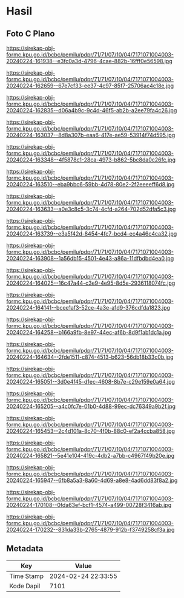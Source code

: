 # Hasil

## Foto C Plano

https://sirekap-obj-formc.kpu.go.id/bcbc/pemilu/pdpr/71/71/07/10/04/7171071004003-20240224-161938--e3fc0a3d-4796-4cae-882b-16fff0e56598.jpg

https://sirekap-obj-formc.kpu.go.id/bcbc/pemilu/pdpr/71/71/07/10/04/7171071004003-20240224-162659--67e7cf33-ee37-4c97-85f7-25706ac4c18e.jpg

https://sirekap-obj-formc.kpu.go.id/bcbc/pemilu/pdpr/71/71/07/10/04/7171071004003-20240224-162835--d06a4b9c-9c4d-46f5-ab2b-a2ee79fa4c26.jpg

https://sirekap-obj-formc.kpu.go.id/bcbc/pemilu/pdpr/71/71/07/10/04/7171071004003-20240224-163037--8d8a307b-eaa6-417e-ae59-53914f74d595.jpg

https://sirekap-obj-formc.kpu.go.id/bcbc/pemilu/pdpr/71/71/07/10/04/7171071004003-20240224-163348--4f5878c1-28ca-4973-b862-5bc8da0c26fc.jpg

https://sirekap-obj-formc.kpu.go.id/bcbc/pemilu/pdpr/71/71/07/10/04/7171071004003-20240224-163510--eba9bbc6-59bb-4d78-80e2-2f2eeeeff6d8.jpg

https://sirekap-obj-formc.kpu.go.id/bcbc/pemilu/pdpr/71/71/07/10/04/7171071004003-20240224-163633--a0e3c8c5-3c74-4cfd-a264-702d52dfa5c3.jpg

https://sirekap-obj-formc.kpu.go.id/bcbc/pemilu/pdpr/71/71/07/10/04/7171071004003-20240224-163739--e3a5f42d-8454-4fc7-bcd4-ec4a46c4ca32.jpg

https://sirekap-obj-formc.kpu.go.id/bcbc/pemilu/pdpr/71/71/07/10/04/7171071004003-20240224-163908--1a56db15-4501-4e43-a86a-11dfbdbd4ea0.jpg

https://sirekap-obj-formc.kpu.go.id/bcbc/pemilu/pdpr/71/71/07/10/04/7171071004003-20240224-164025--16c47a44-c3e9-4e95-8d5e-2936118074fc.jpg

https://sirekap-obj-formc.kpu.go.id/bcbc/pemilu/pdpr/71/71/07/10/04/7171071004003-20240224-164141--bcee1af3-52ce-4a3e-a1d9-376cdfda1823.jpg

https://sirekap-obj-formc.kpu.go.id/bcbc/pemilu/pdpr/71/71/07/10/04/7171071004003-20240224-164258--b166a9fb-8e97-44ec-af6b-8d9f1ab1dc1a.jpg

https://sirekap-obj-formc.kpu.go.id/bcbc/pemilu/pdpr/71/71/07/10/04/7171071004003-20240224-164634--2fde1511-c874-4513-b623-56db18b33c0b.jpg

https://sirekap-obj-formc.kpu.go.id/bcbc/pemilu/pdpr/71/71/07/10/04/7171071004003-20240224-165051--3d0e4f45-d1ec-4608-8b7e-c29e159e0a64.jpg

https://sirekap-obj-formc.kpu.go.id/bcbc/pemilu/pdpr/71/71/07/10/04/7171071004003-20240224-165205--a4c0fc7e-01b0-4d88-99ec-dc76349a9b2f.jpg

https://sirekap-obj-formc.kpu.go.id/bcbc/pemilu/pdpr/71/71/07/10/04/7171071004003-20240224-165453--2c4d101a-8c70-4f0b-88c0-ef2a4ccba858.jpg

https://sirekap-obj-formc.kpu.go.id/bcbc/pemilu/pdpr/71/71/07/10/04/7171071004003-20240224-165821--5e41e104-419c-4db2-a7bb-c4967f49b20e.jpg

https://sirekap-obj-formc.kpu.go.id/bcbc/pemilu/pdpr/71/71/07/10/04/7171071004003-20240224-165947--6fb8a5a3-8a60-4d69-a8e8-4ad6dd83f8a2.jpg

https://sirekap-obj-formc.kpu.go.id/bcbc/pemilu/pdpr/71/71/07/10/04/7171071004003-20240224-170108--0fda63ef-bcf1-4574-a499-00728f3416ab.jpg

https://sirekap-obj-formc.kpu.go.id/bcbc/pemilu/pdpr/71/71/07/10/04/7171071004003-20240224-170232--831da33b-2765-4879-912b-f3749258cf3a.jpg


## Metadata

| Key        | Value               |
| ---------- | ------------------- |
| Time Stamp | 2024-02-24 22:33:55 |
| Kode Dapil | 7101                |



